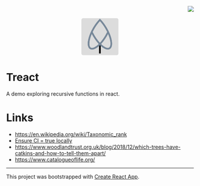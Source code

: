 <p align="right">
<img src="https://github.com/robstarbuck/treact/actions/workflows/gh-pages.yml/badge.svg" />
</p>
  
<p align="center">
  <a href="#">
  <img height="100px" src="https://raw.githubusercontent.com/robstarbuck/treact/master/src/logo.svg"/>
  </a>
</p>

# Treact

A demo exploring recursive functions in react.

# Links

- https://en.wikipedia.org/wiki/Taxonomic_rank
- [Ensure CI = true locally](https://create-react-app.dev/docs/running-tests/#on-ci-servers)
- https://www.woodlandtrust.org.uk/blog/2018/12/which-trees-have-catkins-and-how-to-tell-them-apart/
- https://www.catalogueoflife.org/

---

This project was bootstrapped with [Create React App](https://github.com/facebook/create-react-app).
